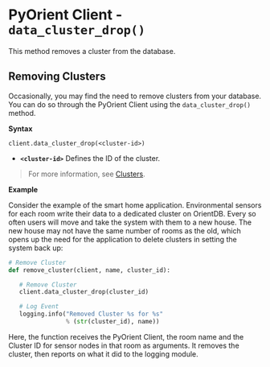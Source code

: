 
# PyOrient Client - `data_cluster_drop()`

This method removes a cluster from the database.

## Removing Clusters

Occasionally, you may find the need to remove clusters from your database.  You can do so through the PyOrient Client using the `data_cluster_drop()` method.

**Syntax**

```
client.data_cluster_drop(<cluster-id>)
```

- **`<cluster-id>`** Defines the ID of the cluster.

>For more information, see [Clusters](../gettingstarted/Tutorial-Clusters.md).

**Example**

Consider the example of the smart home application.  Environmental sensors for each room write their data to a dedicated cluster on OrientDB.  Every so often users will move and take the system with them to a new house.  The new house may not have the same number of rooms as the old, which opens up the need for the application to delete clusters in setting the system back up:

```py
# Remove Cluster
def remove_cluster(client, name, cluster_id):

   # Remove Cluster
   client.data_cluster_drop(cluster_id)

   # Log Event
   logging.info("Removed Cluster %s for %s"
                % (str(cluster_id), name))
```

Here, the function receives the PyOrient Client, the room name and the Cluster ID for sensor nodes in that room as arguments.  It removes the cluster, then reports on what it did to the logging module.
